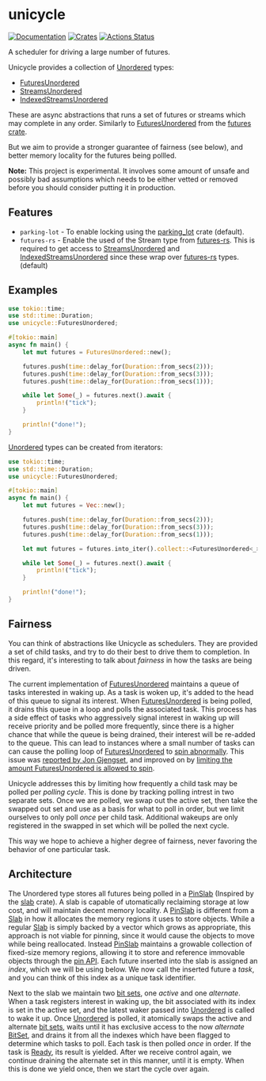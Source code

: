 # unicycle

[![Documentation](https://docs.rs/unicycle/badge.svg)](https://docs.rs/unicycle)
[![Crates](https://img.shields.io/crates/v/unicycle.svg)](https://crates.io/crates/unicycle)
[![Actions Status](https://github.com/udoprog/unicycle/workflows/Rust/badge.svg)](https://github.com/udoprog/unicycle/actions)

A scheduler for driving a large number of futures.


Unicycle provides a collection of [Unordered] types:
 
 * [FuturesUnordered]
 * [StreamsUnordered]
 * [IndexedStreamsUnordered]
 
These are async abstractions that runs a set of futures or streams which may
complete in any order.
Similarly to [FuturesUnordered][futures-rs] from the [futures crate].

But we aim to provide a stronger guarantee of fairness (see below), and
better memory locality for the futures being pollled.

**Note:** This project is experimental. It involves some amount of unsafe and
possibly bad assumptions which needs to be either vetted or removed before you
should consider putting it in production.

## Features

* `parking-lot` - To enable locking using the [parking_lot] crate (default).
* `futures-rs` - Enable the used of the Stream type from [futures-rs].
  This is required to get access to [StreamsUnordered] and
  [IndexedStreamsUnordered] since these wrap over [futures-rs] types. (default)

[parking_lot]: https://crates.io/crates/parking_lot
[futures-rs]: https://crates.io/crates/futures

## Examples

```rust
use tokio::time;
use std::time::Duration;
use unicycle::FuturesUnordered;

#[tokio::main]
async fn main() {
    let mut futures = FuturesUnordered::new();

    futures.push(time::delay_for(Duration::from_secs(2)));
    futures.push(time::delay_for(Duration::from_secs(3)));
    futures.push(time::delay_for(Duration::from_secs(1)));

    while let Some(_) = futures.next().await {
        println!("tick");
    }

    println!("done!");
}
```

[Unordered] types can be created from iterators:

```rust
use tokio::time;
use std::time::Duration;
use unicycle::FuturesUnordered;

#[tokio::main]
async fn main() {
    let mut futures = Vec::new();

    futures.push(time::delay_for(Duration::from_secs(2)));
    futures.push(time::delay_for(Duration::from_secs(3)));
    futures.push(time::delay_for(Duration::from_secs(1)));

    let mut futures = futures.into_iter().collect::<FuturesUnordered<_>>();

    while let Some(_) = futures.next().await {
        println!("tick");
    }

    println!("done!");
}
```

## Fairness

You can think of abstractions like Unicycle as schedulers. They are provided a
set of child tasks, and try to do their best to drive them to completion. In
this regard, it's interesting to talk about _fairness_ in how the tasks are
being driven.

The current implementation of [FuturesUnordered][futures-rs] maintains a queue
of tasks interested in waking up. As a task is woken up, it's added to the head
of this queue to signal its interest.
When [FuturesUnordered][futures-rs] is being polled, it drains this queue in a
loop and polls the associated task.
This process has a side effect of tasks who aggressively signal interest in
waking up will receive priority and be polled more frequently, since there is a
higher chance that while the queue is being drained, their interest will be
re-added to the queue.
This can lead to instances where a small number of tasks can can cause the 
polling loop of [FuturesUnordered][futures-rs] to [spin abnormally].
This issue was [reported by Jon Gjengset], and improved on by [limiting the
amount FuturesUnordered is allowed to spin].

Unicycle addresses this by limiting how frequently a child task may be polled
per _polling cycle_.
This is done by tracking polling intrest in two separate sets.
Once we are polled, we swap out the active set, then take the swapped out set
and use as a basis for what to poll in order, but we limit ourselves to only
poll _once_ per child task.
Additional wakeups are only registered in the swapped in set which will be
polled the next cycle.

This way we hope to achieve a higher degree of fairness, never favoring the
behavior of one particular task.

[spin abnormally]: https://github.com/udoprog/unicycle/blob/master/tests/spinning_futures_unordered.rs
[limiting the amount FuturesUnordered is allowed to spin]: https://github.com/rust-lang/futures-rs/pull/2049
[reported by Jon Gjengset]: https://github.com/rust-lang/futures-rs/issues/2047

## Architecture

The Unordered type stores all futures being polled in a [PinSlab] (Inspired by
the [slab] crate).
A slab is capable of utomatically reclaiming storage at low cost, and will
maintain decent memory locality.
A [PinSlab] is different from a [Slab] in how it allocates the memory regions it
uses to store objects.
While a regular [Slab] is simply backed by a vector which grows as appropriate,
this approach is not viable for pinning, since it would cause the objects to
move while being reallocated.
Instead [PinSlab] maintains a growable collection of fixed-size memory regions,
allowing it to store and reference immovable objects through the [pin API].
Each future inserted into the slab is assigned an _index_, which we will be
using below.
We now call the inserted future a _task_, and you can think of this index as a
unique task identifier.

Next to the slab we maintain two [bit sets], one _active_ and one _alternate_.
When a task registers interest in waking up, the bit associated with its index
is set in the active set, and the latest waker passed into [Unordered] is called
to wake it up.
Once [Unordered] is polled, it atomically swaps the active and alternate
[bit sets], waits until it has exclusive access to the now _alternate_ [BitSet],
and drains it from all the indexes which have been flagged to determine which
tasks to poll.
Each task is then polled _once_ in order.
If the task is [Ready], its result is yielded.
After we receive control again, we continue draining the alternate set in this
manner, until it is empty.
When this is done we yield once, then we start the cycle over again.

[slab]: https://github.com/carllerche/slab
[pin API]: https://doc.rust-lang.org/std/pin/index.html
[Ready]: https://doc.rust-lang.org/std/task/enum.Poll.html
[PinSlab]: https://docs.rs/unicycle/latest/unicycle/pin_slab/struct.PinSlab.html
[Slab]: https://docs.rs/slab/latest/slab/struct.Slab.html
[FuturesUnordered]: https://docs.rs/unicycle/latest/unicycle/type.FuturesUnordered.html
[StreamsUnordered]: https://docs.rs/unicycle/latest/unicycle/type.StreamsUnordered.html
[IndexedStreamsUnordered]: https://docs.rs/unicycle/latest/unicycle/type.IndexedStreamsUnordered.html
[Unordered]: https://docs.rs/unicycle/latest/unicycle/struct.Unordered.html
[futures-rs]: https://docs.rs/futures/latest/futures/stream/struct.FuturesUnordered.html
[futures crate]: https://docs.rs/futures/latest/futures
[bit sets]: https://docs.rs/uniset/latest/uniset/struct.BitSet.html
[BitSet]: https://docs.rs/uniset/latest/uniset/struct.BitSet.html